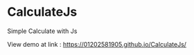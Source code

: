 # CalculateJs
Simple Calculate with Js

View demo at link : https://01202581905.github.io/CalculateJs/
